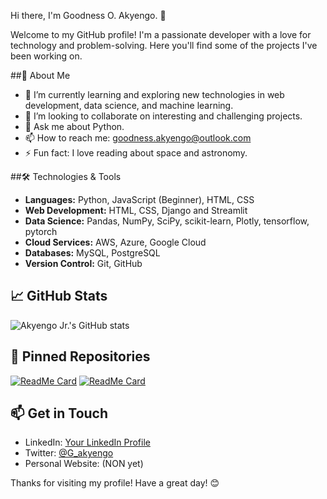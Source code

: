 Hi there, I'm Goodness O. Akyengo. 👋

Welcome to my GitHub profile! I'm a passionate developer with a love for technology and problem-solving. Here you'll find some of the projects I've been working on.

##🚀 About Me

- 🌱 I’m currently learning and exploring new technologies in web development, data science, and machine learning.
- 👯 I’m looking to collaborate on interesting and challenging projects.
- 💬 Ask me about Python.
- 📫 How to reach me: [goodness.akyengo@outlook.com](mailto:goodness.akyengo@outlook.com)
- ⚡ Fun fact: I love reading about space and astronomy.

##🛠️ Technologies & Tools

- **Languages:** Python, JavaScript (Beginner), HTML, CSS
- **Web Development:** HTML, CSS, Django and Streamlit
- **Data Science:** Pandas, NumPy, SciPy, scikit-learn, Plotly, tensorflow, pytorch
- **Cloud Services:** AWS, Azure, Google Cloud
- **Databases:** MySQL, PostgreSQL
- **Version Control:** Git, GitHub

## 📈 GitHub Stats

![Akyengo Jr.'s GitHub stats](https://github-readme-stats.vercel.app/api?username=akyengo-Jr&show_icons=true&theme=radical)

## 📌 Pinned Repositories

[![ReadMe Card](https://github-readme-stats.vercel.app/api/pin/?username=akyengo-Jr&repo=your-repo-name&theme=radical)](https://github.com/akyengo-Jr/analysis-dashboard)
[![ReadMe Card](https://github-readme-stats.vercel.app/api/pin/?username=akyengo-Jr&repo=another-repo-name&theme=radical)](https://github.com/akyengo-Jr/data-science-ipython-notebooks)

## 📫 Get in Touch

- LinkedIn: [Your LinkedIn Profile](https://www.linkedin.com/in/your-linkedin-profile)
- Twitter: [@G_akyengo](https://x.com/G_akyengo)
- Personal Website: (NON yet)

Thanks for visiting my profile! Have a great day! 😊
